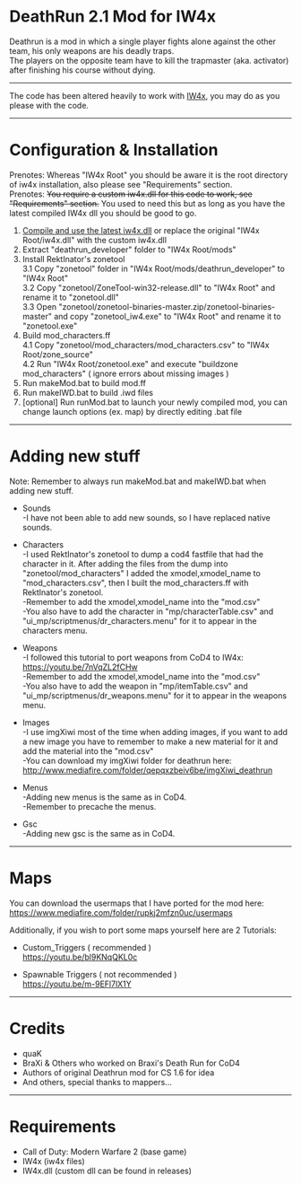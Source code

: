 DeathRun 2.1 Mod for IW4x
=========================
Deathrun is a mod in which a single player fights alone against the other team, his only weapons are his deadly traps. <br>
The players on the opposite team have to kill the trapmaster (aka. activator) after finishing his course without dying. <br>

<hr>

The code has been altered heavily to work with [IW4x](https://github.com/IW4x/iw4x-client), you may do as you please with the code. <br>

<hr>

Configuration & Installation
===========================
Prenotes: Whereas "IW4x Root" you should be aware it is the root directory of iw4x installation, also please see "Requirements" section. <br>
Prenotes: ~~You require a custom iw4x.dll for this code to work, see "Requirements" section.~~ You used to need this but as long as you have the latest compiled IW4x dll you should be good to go. <br>

1. [Compile and use the latest iw4x.dll](https://github.com/IW4x/iw4x-client) or replace the original "IW4x Root/iw4x.dll" with the custom iw4x.dll <br>
2. Extract "deathrun_developer" folder to "IW4x Root/mods" <br>
3. Install RektInator's zonetool <br>
3.1 Copy "zonetool" folder in "IW4x Root/mods/deathrun_developer" to "IW4x Root" <br>
3.2 Copy "zonetool/ZoneTool-win32-release.dll" to "IW4x Root" and rename it to "zonetool.dll" <br>
3.3 Open "zonetool/zonetool-binaries-master.zip/zonetool-binaries-master" and copy "zonetool_iw4.exe" to "IW4x Root" and rename it to "zonetool.exe" <br>
4. Build mod_characters.ff <br>
4.1 Copy "zonetool/mod_characters/mod_characters.csv" to "IW4x Root/zone_source" <br>
4.2 Run "IW4x Root/zonetool.exe" and execute "buildzone mod_characters" ( ignore errors about missing images ) <br>
5. Run makeMod.bat to build mod.ff <br>
6. Run makeIWD.bat to build .iwd files <br>
7. [optional] Run runMod.bat to launch your newly compiled mod, you can change launch options (ex. map) by directly editing .bat file <br>

<hr>

Adding new stuff
================
Note: Remember to always run makeMod.bat and makeIWD.bat when adding new stuff. <br>

* Sounds <br>
-I have not been able to add new sounds, so I have replaced native sounds. <br>

* Characters <br>
-I used RektInator's zonetool to dump a cod4 fastfile that had the character in it. After adding the files from the dump into "zonetool/mod_characters" I added the xmodel,xmodel_name to "mod_characters.csv", then I built the mod_characters.ff with RektInator's zonetool. <br>
-Remember to add the xmodel,xmodel_name into the "mod.csv" <br>
-You also have to add the character in "mp/characterTable.csv" and "ui_mp/scriptmenus/dr_characters.menu" for it to appear in the characters menu. <br>

* Weapons <br>
-I followed this tutorial to port weapons from CoD4 to IW4x: https://youtu.be/7nVqZL2fCHw <br>
-Remember to add the xmodel,xmodel_name into the "mod.csv" <br>
-You also have to add the weapon in "mp/itemTable.csv" and "ui_mp/scriptmenus/dr_weapons.menu" for it to appear in the weapons menu. <br>

* Images <br>
-I use imgXiwi most of the time when adding images, if you want to add a new image you have to remember to make a new material for it and add the material into the "mod.csv" <br>
-You can download my imgXiwi folder for deathrun here: http://www.mediafire.com/folder/qepqxzbeiv6be/imgXiwi_deathrun <br>

* Menus <br>
-Adding new menus is the same as in CoD4. <br>
-Remember to precache the menus. <br>

* Gsc <br>
-Adding new gsc is the same as in CoD4. <br>

<hr>

Maps
====
You can download the usermaps that I have ported for the mod here: https://www.mediafire.com/folder/rupkj2mfzn0uc/usermaps <br>

Additionally, if you wish to port some maps yourself here are 2 Tutorials: <br>
* Custom_Triggers ( recommended ) <br>
https://youtu.be/bl9KNqQKL0c <br>

* Spawnable Triggers ( not recommended ) <br>
https://youtu.be/m-9EFl7lX1Y <br>

<hr>

Credits
=======
* quaK <br>
* BraXi & Others who worked on Braxi's Death Run for CoD4 <br>
* Authors of original Deathrun mod for CS 1.6 for idea <br>
* And others, special thanks to mappers... <br>

<hr>

Requirements
============
* Call of Duty: Modern Warfare 2 (base game) <br>
* IW4x (iw4x files) <br>
* IW4x.dll (custom dll can be found in releases) <br>
